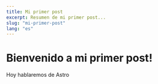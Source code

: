 ```yaml
---
title: Mi primer post
excerpt: Resumen de mi primer post...
slug: "mi-primer-post"
lang: "es" 
---
```


# Bienvenido a mi primer post!

Hoy hablaremos de Astro
